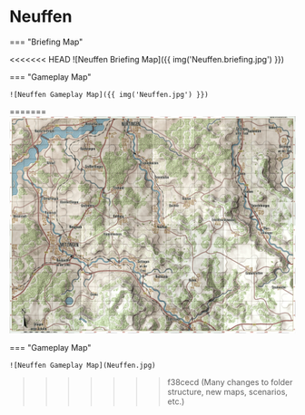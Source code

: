 # Neuffen

=== "Briefing Map"

<<<<<<< HEAD
    ![Neuffen Briefing Map]({{ img('Neuffen.briefing.jpg') }})

=== "Gameplay Map"

    ![Neuffen Gameplay Map]({{ img('Neuffen.jpg') }})
=======
    ![Neuffen Briefing Map](Neuffen.briefing.jpg)

=== "Gameplay Map"

    ![Neuffen Gameplay Map](Neuffen.jpg)
>>>>>>> f38cecd (Many changes to folder structure, new maps, scenarios, etc.)
